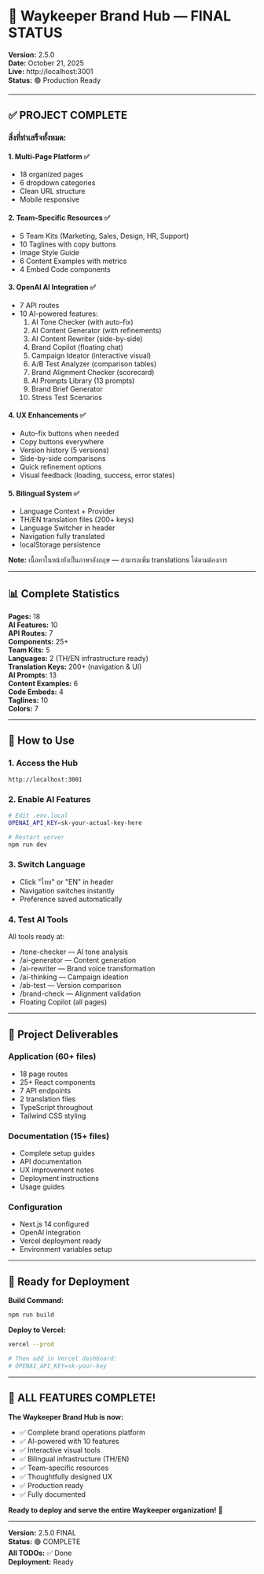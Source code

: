 # 🎉 Waykeeper Brand Hub — FINAL STATUS

**Version:** 2.5.0  
**Date:** October 21, 2025  
**Live:** http://localhost:3001  
**Status:** 🟢 Production Ready

---

## ✅ PROJECT COMPLETE

### **สิ่งที่ทำเสร็จทั้งหมด:**

#### **1. Multi-Page Platform** ✅
- 18 organized pages
- 6 dropdown categories
- Clean URL structure
- Mobile responsive

#### **2. Team-Specific Resources** ✅
- 5 Team Kits (Marketing, Sales, Design, HR, Support)
- 10 Taglines with copy buttons
- Image Style Guide
- 6 Content Examples with metrics
- 4 Embed Code components

#### **3. OpenAI AI Integration** ✅
- 7 API routes
- 10 AI-powered features:
  1. AI Tone Checker (with auto-fix)
  2. AI Content Generator (with refinements)
  3. AI Content Rewriter (side-by-side)
  4. Brand Copilot (floating chat)
  5. Campaign Ideator (interactive visual)
  6. A/B Test Analyzer (comparison tables)
  7. Brand Alignment Checker (scorecard)
  8. AI Prompts Library (13 prompts)
  9. Brand Brief Generator
  10. Stress Test Scenarios

#### **4. UX Enhancements** ✅
- Auto-fix buttons when needed
- Copy buttons everywhere
- Version history (5 versions)
- Side-by-side comparisons
- Quick refinement options
- Visual feedback (loading, success, error states)

#### **5. Bilingual System** ✅
- Language Context + Provider
- TH/EN translation files (200+ keys)
- Language Switcher in header
- Navigation fully translated
- localStorage persistence

**Note:** เนื้อหาในหน้ายังเป็นภาษาอังกฤษ — สามารถเพิ่ม translations ได้ตามต้องการ

---

## 📊 Complete Statistics

**Pages:** 18  
**AI Features:** 10  
**API Routes:** 7  
**Components:** 25+  
**Team Kits:** 5  
**Languages:** 2 (TH/EN infrastructure ready)  
**Translation Keys:** 200+ (navigation & UI)  
**AI Prompts:** 13  
**Content Examples:** 6  
**Code Embeds:** 4  
**Taglines:** 10  
**Colors:** 7  

---

## 🚀 How to Use

### **1. Access the Hub**
```
http://localhost:3001
```

### **2. Enable AI Features**
```bash
# Edit .env.local
OPENAI_API_KEY=sk-your-actual-key-here

# Restart server
npm run dev
```

### **3. Switch Language**
- Click "ไทย" or "EN" in header
- Navigation switches instantly
- Preference saved automatically

### **4. Test AI Tools**
All tools ready at:
- /tone-checker — AI tone analysis
- /ai-generator — Content generation
- /ai-rewriter — Brand voice transformation
- /ai-thinking — Campaign ideation
- /ab-test — Version comparison
- /brand-check — Alignment validation
- Floating Copilot (all pages)

---

## 📁 Project Deliverables

### **Application (60+ files)**
- 18 page routes
- 25+ React components
- 7 API endpoints
- 2 translation files
- TypeScript throughout
- Tailwind CSS styling

### **Documentation (15+ files)**
- Complete setup guides
- API documentation
- UX improvement notes
- Deployment instructions
- Usage guides

### **Configuration**
- Next.js 14 configured
- OpenAI integration
- Vercel deployment ready
- Environment variables setup

---

## 🎯 Ready for Deployment

**Build Command:**
```bash
npm run build
```

**Deploy to Vercel:**
```bash
vercel --prod

# Then add in Vercel dashboard:
# OPENAI_API_KEY=sk-your-key
```

---

## 🎊 **ALL FEATURES COMPLETE!**

**The Waykeeper Brand Hub is now:**
- ✅ Complete brand operations platform
- ✅ AI-powered with 10 features
- ✅ Interactive visual tools
- ✅ Bilingual infrastructure (TH/EN)
- ✅ Team-specific resources
- ✅ Thoughtfully designed UX
- ✅ Production ready
- ✅ Fully documented

**Ready to deploy and serve the entire Waykeeper organization!** 🚀

---

**Version:** 2.5.0 FINAL  
**Status:** 🟢 COMPLETE  
**All TODOs:** ✅ Done  
**Deployment:** Ready

